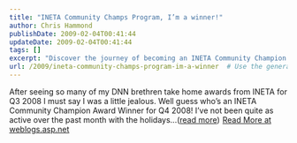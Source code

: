 ```yaml
---
title: "INETA Community Champs Program, I’m a winner!"
author: Chris Hammond
publishDate: 2009-02-04T00:41:44
updateDate: 2009-02-04T00:41:44
tags: []
excerpt: "Discover the journey of becoming an INETA Community Champion Award Winner for Q4 2008, shared on weblogs.asp.net. Find out more about the experience!"
url: /2009/ineta-community-champs-program-im-a-winner  # Use the generated URL with year
---
```

After seeing so many of my DNN brethren take home awards from INETA for Q3 2008 I must say I was a little jealous. Well guess who’s an INETA Community Champion Award Winner for Q4 2008! I’ve not been quite as active over the past month with the holidays...(<a href="https://weblogs.asp.net/christoc/archive/2009/02/03/ineta-community-champs-program-i-m-a-winner.aspx">read more</a>)<img src="https://weblogs.asp.net/aggbug.aspx?PostID=6879970" width="1" height="1"> <a href="https://weblogs.asp.net/christoc/archive/2009/02/03/ineta-community-champs-program-i-m-a-winner.aspx">Read More at weblogs.asp.net</a>


